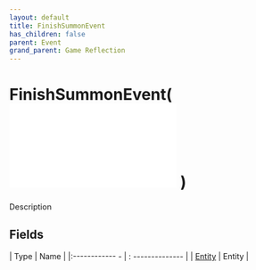 ```yaml
---
layout: default
title: FinishSummonEvent
has_children: false
parent: Event
grand_parent: Game Reflection
---
```

# FinishSummonEvent( ![ EntityEventBase ](game-reflection/events/entity_event_base.md) )
Description 

## Fields
| Type | Name |
|:------------ - | : -------------- |
| [Entity](game-reflection/classes/entity.md) | Entity |
